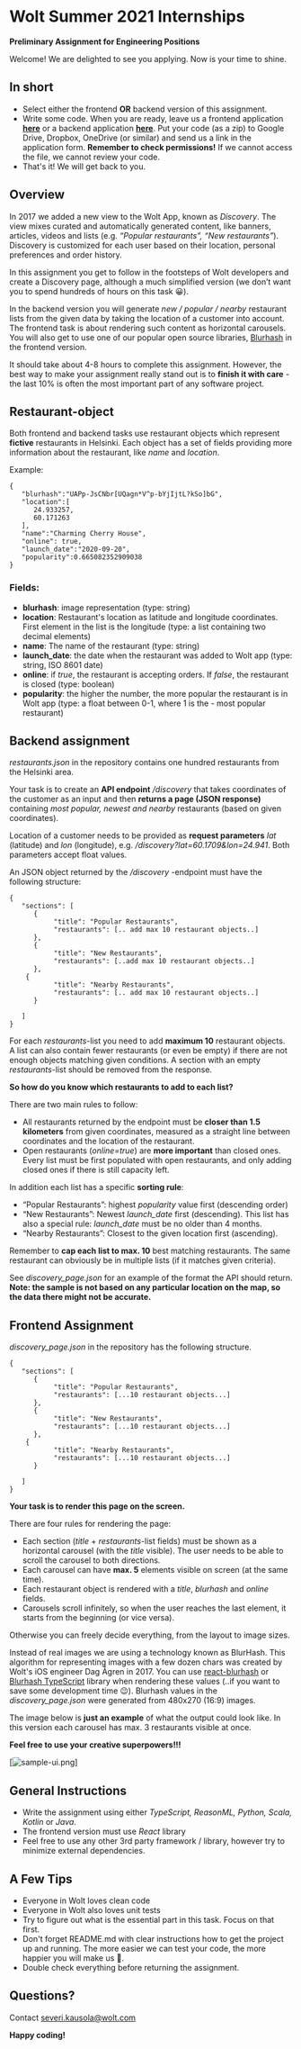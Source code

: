# Wolt Summer 2021 Internships

**Preliminary Assignment for Engineering Positions**

Welcome! We are delighted to see you applying. Now is your time to shine.

## In short
- Select either the frontend **OR** backend version of this assignment.
- Write some code. When you are ready, leave us a frontend application **[here](https://wolt.com/en/jobs/posting/743999731488093)** or a backend application **[here](https://wolt.com/en/jobs/posting/743999731487668)**. Put your code (as a zip) to Google Drive, Dropbox, OneDrive (or similar) and send us a link in the application form. **Remember to check permissions!** If we cannot access the file, we cannot review your code.
- That's it! We will get back to you.

## Overview
In 2017 we added a new view to the Wolt App, known as *Discovery*. The view mixes curated and automatically generated content, like banners, articles, videos and lists (e.g. *“Popular restaurants”, “New restaurants”*). Discovery is customized for each user based on their location, personal preferences and order history.

In this assignment you get to follow in the footsteps of Wolt developers and create a Discovery page, although a much simplified version (we don’t want you to spend hundreds of hours on this task 😀).

In the backend version you will generate *new / popular / nearby* restaurant lists from the given data by taking the location of a customer into account. The frontend task is about rendering such content as horizontal carousels. You will also get to use one of our popular open source libraries, [Blurhash](https://blurha.sh/) in the frontend version.

It should take about 4-8 hours to complete this assignment. However, the best way to make your assignment really stand out is to **finish it with care** - the last 10% is often the most important part of any software project.


## Restaurant-object
Both frontend and backend tasks use restaurant objects which represent **fictive** restaurants in Helsinki.  Each object has a set of fields providing more information about the restaurant, like *name* and *location*.

Example:
```
{
   "blurhash":"UAPp-JsCNbr[UQagn*V^p-bYjIjtL?kSo]bG",
   "location":[
      24.933257,
      60.171263
   ],
   "name":"Charming Cherry House",
   "online": true,
   "launch_date":"2020-09-20",
   "popularity":0.665082352909038
}
```


### Fields:
- **blurhash**: image representation (type: string)
- **location**: Restaurant's location as latitude and longitude coordinates. First element in the list is the longitude (type: a list containing two decimal elements)
- **name**: The name of the restaurant (type: string)
- **launch_date**: the date when the restaurant was added to Wolt app (type: string, ISO 8601 date)
- **online**: if *true*, the restaurant is accepting orders. If *false*, the restaurant is closed (type: boolean)
- **popularity**: the higher the number, the more popular the restaurant is in Wolt app (type: a float between 0-1, where 1 is the - most popular restaurant)

## Backend assignment
*restaurants.json* in the repository contains one hundred restaurants from the Helsinki area.

Your task is to create an **API endpoint** */discovery* that takes coordinates of the customer as an input and then **returns a page (JSON response)** containing *most popular, newest and nearby* restaurants (based on given coordinates).

Location of a customer needs to be provided as **request parameters** *lat* (latitude) and *lon* (longitude), e.g. */discovery?lat=60.1709&lon=24.941*. Both parameters accept float values.

An JSON object returned by the */discovery* -endpoint must have the following structure:
```
{
   "sections": [
      {
           "title": "Popular Restaurants",
           "restaurants": [.. add max 10 restaurant objects..]
      },
      {
           "title": "New Restaurants",
           "restaurants": [..add max 10 restaurant objects..]
      },
 	{
           "title": "Nearby Restaurants",
           "restaurants": [.. add max 10 restaurant objects..]
      }

   ]
}
```

For each *restaurants*-list you need to add **maximum 10** restaurant objects. A list can also contain fewer restaurants (or even be empty) if there are not enough objects matching given conditions. A section with an empty *restaurants*-list should be removed from the response.

**So how do you know which restaurants to add to each list?**

There are two main rules to follow:
- All restaurants returned by the endpoint must be **closer than 1.5 kilometers** from given coordinates, measured as a straight line between coordinates and the location of the restaurant.
- Open restaurants (*online=true*) are **more important** than closed ones. Every list must be first populated with open restaurants, and only adding closed ones if there is still capacity left.

In addition each list has a specific **sorting rule**:
- “Popular Restaurants”: highest *popularity* value first (descending order)
- “New Restaurants”: Newest *launch_date* first (descending). This list has also a special rule: *launch_date* must be no older than 4 months.
- “Nearby Restaurants”: Closest to the given location first (ascending).

Remember to **cap each list to max. 10** best matching restaurants. The same restaurant can obviously be in multiple lists (if it matches given criteria).

See *discovery_page.json* for an example of the format the API should return. **Note: the sample is not based on any particular location on the map, so the data there might not be accurate.**

## Frontend Assignment

*discovery_page.json* in the repository has the following structure.

```
{
   "sections": [
      {
           "title": "Popular Restaurants",
           "restaurants": [...10 restaurant objects...]
      },
      {
           "title": "New Restaurants",
           "restaurants": [...10 restaurant objects...]
      },
 	{
           "title": "Nearby Restaurants",
           "restaurants": [...10 restaurant objects...]
      }

   ]
}
```

**Your task is to render this page on the screen.**

There are four rules for rendering the page:
- Each section (*title* + *restaurants*-list fields) must be shown as a horizontal carousel (with the *title* visible). The user needs to be able to scroll the carousel to both directions.
- Each carousel can have **max. 5** elements visible on screen (at the same time).
- Each restaurant object is rendered with a *title*, *blurhash* and *online* fields.
- Carousels scroll infinitely, so when the user reaches the last element, it starts from the beginning (or vice versa).

Otherwise you can freely decide everything, from the layout to image sizes.

Instead of real images we are using a technology known as BlurHash. This algorithm for representing images with a few dozen chars was created by Wolt's iOS engineer Dag Ågren in 2017. You can use [react-blurhash](https://github.com/woltapp/react-blurhash) or [Blurhash TypeScript](https://github.com/woltapp/blurhash/tree/master/TypeScript) library when rendering these values (..if you want to save some development time 😉). Blurhash values in the *discovery_page.json* were generated from 480x270 (16:9) images.

The image below is **just an example** of what the output could look like. In this version each carousel has max. 3 restaurants visible at once.

**Feel free to use your creative superpowers!!!**

[![sample-ui.png](https://i.postimg.cc/sXZHcjTX/sample-ui.png)]

## General Instructions
- Write the assignment using either *TypeScript, ReasonML, Python, Scala, Kotlin* or *Java*.
- The frontend version must use *React* library
- Feel free to use any other 3rd party framework / library, however try to minimize external dependencies.

## A Few Tips
- Everyone in Wolt loves clean code
- Everyone in Wolt also loves unit tests
- Try to figure out what is the essential part in this task. Focus on that first.
- Don't forget README.md with clear instructions how to get the project up and running. The more easier we can test your code, the more happier you will make us 🙂.
- Double check everything before returning the assignment.

## Questions?
Contact severi.kausola@wolt.com


**Happy coding!**
